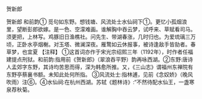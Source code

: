 贺新郎

贺新郎
和前韵①
觅句如东野。想钱塘、风流处士水仙祠下①。更忆小孤烟浪里，望断彭郎欲嫁。是一色、空濛难画。谁解胸中吞云梦，试呼来、草赋看司马。须更把，上林写。鸡豚旧日渔樵社。问先生、带湖春涨，几时归也。为爱琉璃三万顷，正卧水亭烟榭。对玉塔、微澜深夜。雁鹜如云休报事，被诗逢敌手皆勍者。春草梦，也宜夏
【注释】
①这首词亦作于宋光宗绍熙三年（1192年），时作者任福建提点刑狱。和前韵:指用前《贺新郎》（翠浪吞平野）韵再咏西湖。②东野:唐诗人孟郊字东野，其诗均苦思而得，深为韩愈所推。又，《三山志》谓福州东禅院有东野亭蔡襄书额。未知此处何所指。
③风流处士:指林逋，见前《念奴娇》（晚风吹雨）注⑥。④水仙祠:在杭州西湖。苏轼《题林诗》:“不然待配水仙王，一盏寒泉荐秋菊。

